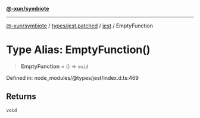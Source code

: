 [**@-xun/symbiote**](../../../../../README.md)

***

[@-xun/symbiote](../../../../../README.md) / [types/jest.patched](../../../README.md) / [jest](../README.md) / EmptyFunction

# Type Alias: EmptyFunction()

> **EmptyFunction** = () => `void`

Defined in: node\_modules/@types/jest/index.d.ts:469

## Returns

`void`
